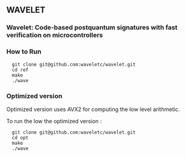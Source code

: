 ## WAVELET ##

### Wavelet: Code-based postquantum signatures with fast verification on microcontrollers ###

### How to Run ### 

```
  git clone git@github.com:waveletc/wavelet.git
  cd ref 
  make 
  ./wave
  ```
### Optimized version ### 
Optimized version uses AVX2 for computing the low level arithmetic. 

To run the low the optimized version :
```
  git clone git@github.com:waveletc/wavelet.git
  cd opt 
  make 
  ./wave
  ```

